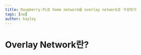 ```yaml
---
title: Raspberry-Pi로 home network를 overlay network로 구성하기
tags: [nw]
author: hayley
---
```


<h1>Overlay Network란? </h1>


